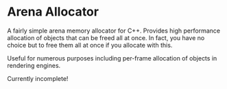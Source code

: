 # Arena Allocator

A fairly simple arena memory allocator for C++. Provides high performance allocation of objects that can be freed all at once. In fact, you have no choice but to free them all at once if you allocate with this.

Useful for numerous purposes including per-frame allocation of objects in rendering engines.

Currently incomplete!
